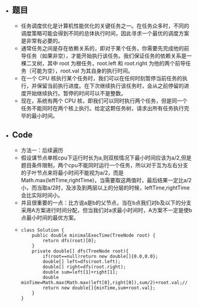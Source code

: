 - ## 题目
	- 任务调度优化是计算机性能优化的关键任务之一。在任务众多时，不同的调度策略可能会得到不同的总体执行时间，因此寻求一个最优的调度方案是非常有必要的。
	- 通常任务之间是存在依赖关系的，即对于某个任务，你需要先完成他的前导任务（如果非空），才能开始执行该任务。我们保证任务的依赖关系是一棵二叉树，其中 root 为根任务，root.left 和 root.right 为他的两个前导任务（可能为空），root.val 为其自身的执行时间。
	- 在一个 CPU 核执行某个任务时，我们可以在任何时刻暂停当前任务的执行，并保留当前执行进度。在下次继续执行该任务时，会从之前停留的进度开始继续执行。暂停的时间可以不是整数。
	- 现在，系统有两个 CPU 核，即我们可以同时执行两个任务，但是同一个任务不能同时在两个核上执行。给定这颗任务树，请求出所有任务执行完毕的最小时间。
- ## Code
	- 方法一：后续遍历
	- 假设谋节点单核cpu下运行时长为a,则双核情况下最小时间应该为a/2,但是题目条件限制，两个cpu不能同时运行一个任务，所以对于互为左右分支的子叶节点来将最小时间不能视为a/2，而是Math.max(leftTime,rightTime)，当需要取这两值时，最后结果一定比a/2小，而当取a/2时，及涉及到两层以上的分层的时候，leftTime,rightTime会比实际时间小。
	- 并且很重要的一点：比方说a是b的父节点，当在b点我们对b及以下的分支采用A方案进行时间分配，但当我们对a求最小时间时，A方案不一定是使b点最小时间的最优方案。
	- ```
	  class Solution {
	      public double minimalExecTime(TreeNode root) {
	          return dfs(root)[0];
	      }
	      private double[] dfs(TreeNode root){
	          if(root==null)return new double[]{0.0,0.0};
	          double[] left=dfs(root.left);
	          double[] right=dfs(root.right);
	          double sum=left[1]+right[1];
	          double minTime=Math.max(Math.max(left[0],right[0]),sum/2)+root.val;//
	          return new double[]{minTime,sum+root.val};
	      }
	  }
	  ```